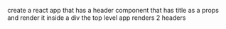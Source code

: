 create a react app that has a header component that has title as a props 
and render it inside a div
the top level app renders 2 headers  
